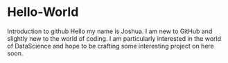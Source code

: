 # Hello-World
Introduction to github
Hello my name is Joshua.  I am new to GitHub and slightly new to the world of coding.  I am particularly interested in the world of DataScience and hope to be crafting some interesting project on here soon.  

